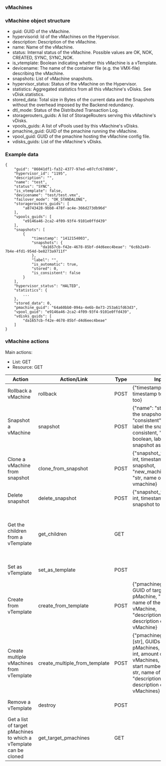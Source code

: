 ### vMachines

### vMachine object structure

-   guid: GUID of the vMachine.
-   hypervisorid: Id of the vMachines on the Hypervisor.
-   description: Description of the vMachine.
-   name: Name of the vMachine.
-   status: Internal status of the vMachine. Possible values are OK,
    NOK, CREATED, SYNC, SYNC_NOK.
-   is_vtemplate: Boolean indicating whether this vMachine is a
    vTemplate.
-   devicename: The name of the container file (e.g. the VMX-file)
    describing the vMachine.
-   snapshots: List of vMachine snapshots.
-   hypervisor_status: Status of the vMachine on the Hypervisor.
-   statistics: Aggregated statistics from all this vMachine's vDisks.
    See vDisk.statistics.
-   stored_data: Total size in Bytes of the current data and the
    Snapshots without the overhead imposed by the Backend redundancy.
-   dtl_mode: Status of the Distributed Transaction Log.
-   storagerouters_guids: A list of StorageRouters serving this
    vMachine's vDisks.
-   vpools_guids: A list of vPools used by this vMachine's vDisks.
-   pmachine_guid: GUID of the pmachine running the vMachine.
-   vpool_guid: GUID of the pmachine hosting the vMachine config file.
-   vdisks_guids: List of the vMachine's vDisks.

### Example data

```
{
    "guid": "86041df1-fa32-4377-97ed-e07cfc67d896",
    "hypervisor_id": "1195",
    "description": "",
    "name": "test",
    "status": "SYNC",
    "is_vtemplate": false,
    "devicename": "test/test.vmx",
    "failover_mode": "OK_STANDALONE",
    "storagerouters_guids": [
        "a8743428-9bb8-478f-ac4e-366d273db96d"
    ],
    "vpools_guids": [
        "e9146a46-2ca2-4f09-93f4-9101e0ffd439"
    ],
    "snapshots": [
        {
            "timestamp": "1412154003",
            "snapshots": {
                "da1657cb-f42e-4678-85bf-d4d6eec4beae": "6c6b2a49-7b4e-4fd1-954d-be8273a9711f"
            },
            "label": "",
            "is_automatic": true,
            "stored": 0,
            "is_consistent": false
        }
    ],
    "hypervisor_status": "HALTED",
    "statistics": {
        ...
    },
    "stored_data": 0,
    "pmachine_guid": "64a60bb0-094a-4e6b-8e73-253a61fd63d3",
    "vpool_guid": "e9146a46-2ca2-4f09-93f4-9101e0ffd439",
    "vdisks_guids": [
        "da1657cb-f42e-4678-85bf-d4d6eec4beae"
    ]
}
```

### vMachine actions

Main actions:

-   List: GET
-   Resource: GET

| Action |  Action/Link | Type | Input | Response |
|--------|--------------|------|-------|----------|
| Rollback a vMachine | rollback | POST | {"timestamp": int, timestamp to rollback too} | GUID of a Celery task |
| Snapshot a vMachine | snapshot | POST | {"name": "str, name of the snapshot, "consistent" : boolean, label the snapshot as consistent, "sticky": boolean, label the snapshot as sticky } | GUID of a Celery task |
| Clone a vMachine from snapshot | clone_from_snapshot | POST | {"snapshot_timestamp": int, timestamp of the snapshot, "new_machine_name": "str, name of the vmachine} | GUID of a Celery task |
| Delete snapshot | delete_snapshot | POST | {"snapshot_timestamp": int, timestamp of the snapshot to delete} | GUID of a Celery task |
| Get the children from a vTemplate | get_children | GET | | List of GUIDs or a list of vMachine objects, depending on the contents |
| Set as vTemplate | set_as_template | POST | | GUID of a Celery task |
| Create from vTemplate | create_from_template | POST | {"pmachineguid": str, GUID of target pMachine, "name": str, name of the new vMachine, "description": str, description of the new vMachine} | GUID of a celery task |
| Create multiple vMachines from vTemplate | create_multiple_from_template | POST | {"pmachineguids": [str], GUIDs of the pMachines, "amount": int, amount of vMachines, "start": int, start number, "name": str, name of vMachines, "description": str, description of vMachines} | GUID of a celery task |
| Remove a vTemplate | destroy | POST | | GUID of a Celery task |
| Get a list of target pMachines to which a vTemplate can be cloned | get_target_pmachines | GET | | List of pMachine GUIDs |


